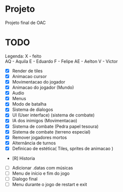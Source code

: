 # Projeto
Projeto final de OAC


# TODO
Legenda: 
X  - feito  
AQ - Aquila
E  - Eduardo
F  - Felipe
AE - Aelton
V  - Victor

- [X] Render de tiles
- [X] Animacao cursor
- [X] Movimentacao do jogador 
- [X] Animacao do jogador (Mundo)
- [X] Audio
- [X] Menus
- [X] Modo de batalha
- [X] Sistema de dialogos
- [X] UI (User interface) (sistema de combate)
- [X] IA dos inimigos (Movimentacao)
- [X] Sistema de combate (Pedra papel tesoura)
- [X] Sistema de combate (terreno especial)
- [X] Remover jogadores mortos
- [X] Alternância de turnos
- [X] Definicao de estética( Tiles, sprites de animacao )
- [R] Historia
- [ ] Adicionar .datas com músicas
- [ ] Menu de início e fim do jogo
- [ ] Dialogo final
- [ ] Menu durante o jogo de restart e exit